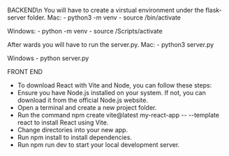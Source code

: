 BACKEND\n
  You will have to create a virstual environment under the flask-server folder. 
  Mac:
    - python3 -m venv <name>
    - source <name>/bin/activate
  
  Windows:
    - python -m venv <name>
    - source <name>/Scripts/activate
  
  After wards you will have to run the server.py.
  Mac:
    - python3 server.py
  
  Windows
    - python server.py

FRONT END
  - To download React with Vite and Node, you can follow these steps: 
  - Ensure you have Node.js installed on your system. If not, you can download it from the official Node.js website. 
  - Open a terminal and create a new project folder. 
  - Run the command npm create vite@latest my-react-app -- --template react to install React using Vite. 
  - Change directories into your new app. 
  - Run npm install to install dependencies. 
  - Run npm run dev to start your local development server. 
